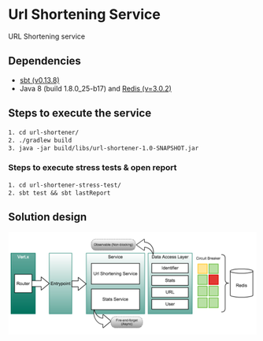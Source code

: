 # Url Shortening Service

URL Shortening service

## Dependencies
- [sbt (v0.13.8)](https://dl.bintray.com/sbt/native-packages/sbt/0.13.9/sbt-0.13.9.tgz)
- Java 8 (build 1.8.0_25-b17) and [Redis (v=3.0.2)](http://download.redis.io/releases/redis-3.0.2.tar.gz)

## Steps to execute the service
```
1. cd url-shortener/
2. ./gradlew build
3. java -jar build/libs/url-shortener-1.0-SNAPSHOT.jar
```

### Steps to execute stress tests & open report
```
1. cd url-shortener-stress-test/
2. sbt test && sbt lastReport
```
## Solution design
![Solution Design](images/url-shortener-design.png)
